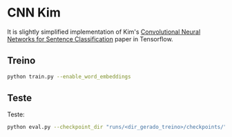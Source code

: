 # CNN Kim

It is slightly simplified implementation of Kim's [Convolutional Neural Networks for Sentence Classification](http://arxiv.org/abs/1408.5882) paper in Tensorflow.

## Treino
```bash
python train.py --enable_word_embeddings
```
## Teste
Teste: 
```bash
python eval.py --checkpoint_dir "runs/<dir_gerado_treino>/checkpoints/"
```
